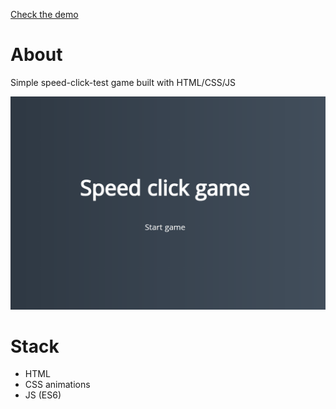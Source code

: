 [Check the demo](https://codepen.io/ayukio/pen/PopgZOE)

# About
Simple speed-click-test game built with HTML/CSS/JS

![](https://github.com/Ayukio/speed-click-game/blob/master/speed-click-game.gif)

# Stack
* HTML
* CSS animations
* JS (ES6)
